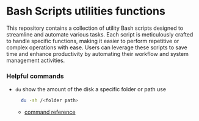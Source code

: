 # Bash Scripts utilities functions

This repository contains a collection of utility Bash scripts designed to streamline and automate various tasks. Each script is meticulously crafted to handle specific functions, making it easier to perform repetitive or complex operations with ease. Users can leverage these scripts to save time and enhance productivity by automating their workflow and system management activities.

### Helpful commands

- `du` show the amount of the disk a specific folder or path use
    ```bash
      du -sh /<folder path>
    ```  
  - [command reference](https://www.redhat.com/en/blog/du-command-options)